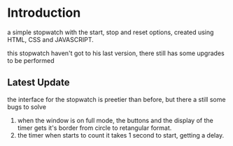 # Introduction

a simple stopwatch with the start, stop and reset options, created using HTML, CSS and JAVASCRIPT.

this stopwatch haven't got to his last version, there still has some upgrades to be performed

## Latest Update

the interface for the stopwatch is preetier than before, but there a still some bugs to solve

1. when the window is on full mode, the buttons and the display of the timer gets it's border from circle to retangular format.
2. the timer when starts to count it takes 1 second to start, getting a delay.
